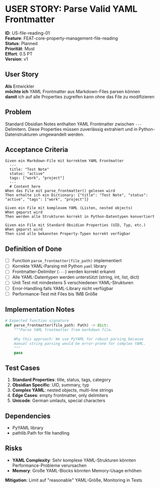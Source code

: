 # USER STORY: Parse Valid YAML Frontmatter

**ID**: US-file-reading-01  
**Feature**: FEAT-core-property-management-file-reading  
**Status**: Planned  
**Priorität**: Must  
**Effort**: 0.5 PT  
**Version**: v1  

## User Story

**Als** Entwickler  
**möchte ich** YAML Frontmatter aus Markdown-Files parsen können  
**damit** ich auf alle Properties zugreifen kann ohne das File zu modifizieren

## Problem

Standard Obsidian Notes enthalten YAML Frontmatter zwischen `---` Delimitern. Diese Properties müssen zuverlässig extrahiert und in Python-Datenstrukturen umgewandelt werden.

## Acceptance Criteria

```gherkin
Given ein Markdown-File mit korrektem YAML Frontmatter
  ---
  title: "Test Note"
  status: "active"
  tags: ["work", "project"]
  ---
  # Content here
When das File mit parse_frontmatter() gelesen wird
Then erhalte ich ein Dictionary: {"title": "Test Note", "status": "active", "tags": ["work", "project"]}

Given ein File mit komplexem YAML (Listen, nested objects)
When geparst wird
Then werden alle Strukturen korrekt in Python-Datentypen konvertiert

Given ein File mit Standard Obsidian Properties (UID, Typ, etc.)
When geparst wird  
Then sind alle bekannten Property-Typen korrekt verfügbar
```

## Definition of Done

- [ ] Function `parse_frontmatter(file_path)` implementiert
- [ ] Korrekte YAML-Parsing mit Python `yaml` library
- [ ] Frontmatter-Delimiter (`---`) werden korrekt erkannt
- [ ] Alle YAML-Datentypen werden unterstützt (string, int, list, dict)
- [ ] Unit Test mit mindestens 5 verschiedenen YAML-Strukturen
- [ ] Error-Handling falls YAML-Library nicht verfügbar
- [ ] Performance-Test mit Files bis 1MB Größe

## Implementation Notes

```python
# Expected function signature
def parse_frontmatter(file_path: Path) -> dict:
    """Parse YAML frontmatter from markdown file.
    
    Why this approach: We use PyYAML for robust parsing because
    manual string parsing would be error-prone for complex YAML.
    """
    pass
```

## Test Cases

1. **Standard Properties**: title, status, tags, category
2. **Obsidian Specific**: UID, summary, typ
3. **Complex YAML**: nested objects, multi-line strings
4. **Edge Cases**: empty frontmatter, only delimiters
5. **Unicode**: German umlauts, special characters

## Dependencies

- PyYAML library
- pathlib.Path for file handling

## Risks

- **YAML Complexity**: Sehr komplexe YAML-Strukturen könnten Performance-Probleme verursachen
- **Memory**: Große YAML-Blocks könnten Memory-Usage erhöhen

**Mitigation**: Limit auf "reasonable" YAML-Größe, Monitoring in Tests